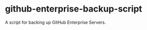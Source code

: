 github-enterprise-backup-script
===============================

A script for backing up GitHub Enterprise Servers.
